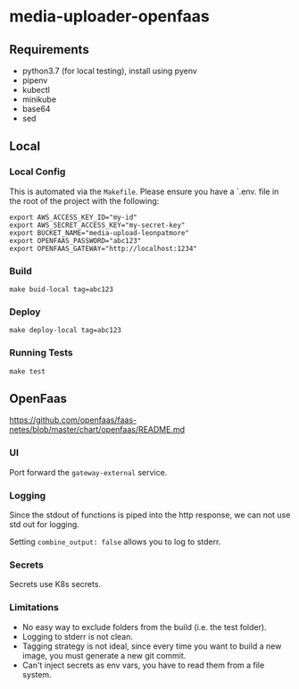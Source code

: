 # media-uploader-openfaas

## Requirements

- python3.7 (for local testing), install using pyenv
- pipenv
- kubectl
- minikube
- base64
- sed

## Local

### Local Config

This is automated via the `Makefile`. Please ensure you have a `.env. file in the root of the project with the following:

```
export AWS_ACCESS_KEY_ID="my-id"
export AWS_SECRET_ACCESS_KEY="my-secret-key"
export BUCKET_NAME="media-upload-leonpatmore"
export OPENFAAS_PASSWORD="abc123"
export OPENFAAS_GATEWAY="http://localhost:1234"
```

### Build

`make buid-local tag=abc123`

### Deploy

`make deploy-local tag=abc123`

### Running Tests

`make test`

## OpenFaas

https://github.com/openfaas/faas-netes/blob/master/chart/openfaas/README.md

### UI

Port forward the `gateway-external` service.

### Logging

Since the stdout of functions is piped into the http response, we can not use std out for logging.

Setting `combine_output: false` allows you to log to stderr.

### Secrets

Secrets use K8s secrets.

### Limitations

- No easy way to exclude folders from the build (i.e. the test folder).
- Logging to stderr is not clean.
- Tagging strategy is not ideal, since every time you want to build a new image, you must generate a new git commit.
- Can't inject secrets as env vars, you have to read them from a file system.
